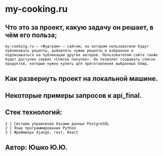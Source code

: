 # my-cooking.ru

## Что это за проект, какую задачу он решает, в чём его польза;
```
my-cooking.ru — «Фудграм» — сайтом, на котором пользователи будут публиковать рецепты, добавлять чужие рецепты в избранное и подписываться на публикации других авторов. Пользователям сайта также будет доступен сервис «Список покупок». Он позволит создавать список продуктов, которые нужно купить для приготовления выбранных блюд.
```

## Как развернуть проект на локальной машине.

## Некоторые примеры запросов к api_final.

## Cтек технологий:
```
1 ] Cистема управления базами данных PostgreSQL
2 ] Язык программирования Python
3 ] Фреймворк django, rest, React
```

## Автор: Юшко Ю.Ю.